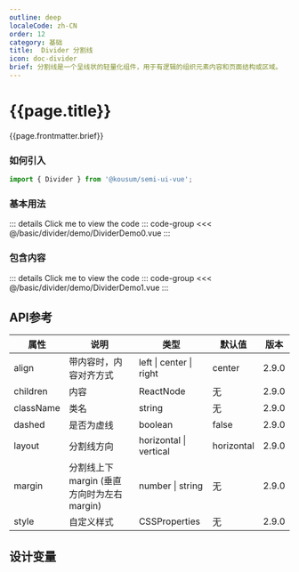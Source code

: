 ```yaml
---
outline: deep
localeCode: zh-CN
order: 12
category: 基础 
title:  Divider 分割线 
icon: doc-divider 
brief: 分割线是一个呈线状的轻量化组件，用于有逻辑的组织元素内容和页面结构或区域。
---
```


<script setup>
import { useData } from 'vitepress';
import DesignToken from '../../../DesignToken.vue';
import DividerDemo0 from './demo/DividerDemo0.vue';
import DividerDemo1 from './demo/DividerDemo1.vue';



const { site, theme, page, frontmatter } = useData()
</script>

# {{page.title}}

{{page.frontmatter.brief}}




### 如何引入

```jsx import
import { Divider } from '@kousum/semi-ui-vue';
```

### 基本用法

<DividerDemo0/>
::: details  Click me to view the code
::: code-group
<<< @/basic/divider/demo/DividerDemo0.vue
:::


### 包含内容

<DividerDemo1 />

::: details  Click me to view the code
::: code-group
<<< @/basic/divider/demo/DividerDemo1.vue
:::




## API参考

| 属性        | 说明                             | 类型          | 默认值     | 版本 |
|-----------|--------------------------------|-------------|---------| --------- |
| align     | 带内容时，内容对齐方式                    | left \| center \| right | center      |2.9.0 |
| children  | 内容                             | ReactNode   | 无       | 2.9.0 |
| className | 类名                             | string      | 无       |2.9.0 |
| dashed    | 是否为虚线                          | boolean     | false   |2.9.0 |
| layout    | 分割线方向                          | horizontal \| vertical | horizontal    |2.9.0 |
| margin    | 分割线上下 margin (垂直方向时为左右 margin) | number \| string  | 无        |2.9.0 |
| style     | 自定义样式                          | CSSProperties | 无       |2.9.0 |

## 设计变量

<DesignToken :title="page.title"/>
